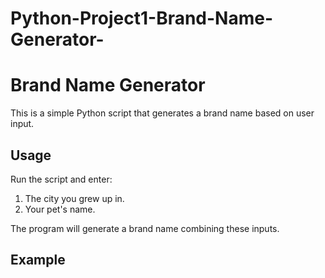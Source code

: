 # Python-Project1-Brand-Name-Generator-
# Brand Name Generator

This is a simple Python script that generates a brand name based on user input.

## Usage
Run the script and enter:
1. The city you grew up in.
2. Your pet's name.

The program will generate a brand name combining these inputs.

## Example
